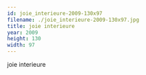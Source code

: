 ```yaml
---
id: joie_interieure-2009-130x97
filename: ./joie_interieure-2009-130x97.jpg
title: joie interieure
year: 2009
height: 130
width: 97
---
```


joie interieure
